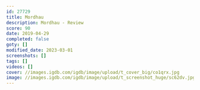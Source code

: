 ```yaml
---
id: 27729
title: Mordhau
description: Mordhau - Review
score: 90
date: 2019-04-29
completed: false
goty: []
modified_date: 2023-03-01
screenshots: []
tags: []
videos: []
cover: //images.igdb.com/igdb/image/upload/t_cover_big/co1qrx.jpg
image: //images.igdb.com/igdb/image/upload/t_screenshot_huge/sc62dv.jpg
---
```

